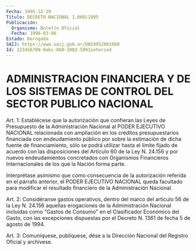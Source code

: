 ```yaml
---
Fecha: 1995-12-29
Título: DECRETO NACIONAL 1.060/1995
Publicación:
  Organismo: Boletín Oficial
  Fecha: 1996-03-06
Estado: Derogada
SAIJ: https://www.saij.gob.ar/DN19952001060
Id: 123456789-0abc-060-1002-5991soterced
---
```

# ADMINISTRACION FINANCIERA Y DE LOS SISTEMAS DE CONTROL DEL SECTOR PUBLICO NACIONAL

<a id="1"></a>
Art.  1:  Establécese  que  la autorización que confieran las Leyes  de  Presupuesto  de  la  Administración  Nacional  al  PODER EJECUTIVO  NACIONAL  relacionada con  ampliación  en  los  créditos presupuestarios financiada  con  endeudamiento público por sobre la estimación  de  dicha  fuente  de  financiamiento,  sólo  se  podrá utilizar hasta el límite fijado de acuerdo  con  las  disposiciones del  Artículo  60  de  la  Ley N. 24.156 y por nuevos endeudamientos concretados con Organismos Financieros  Internacionales  de los que la Nación forma parte.

Interprétase  asimismo  que  como  consecuencia  de la autorización referida en el párrafo anterior, el PODER EJECUTIVO  NACIONAL queda facultado para modificar el resultado financiero de la Administración Nacional.

<a id="2"></a>
Art.  2:  Considéranse  gastos  operativos, dentro del marco  del artículo  56  de  la  Ley  N. 24.156  aquellas  erogaciones  de  la Administración Nacional incluidas como  "Gastos  de  Consumo" en el Clasificador  Económico  del Gasto, con las excepciones  dispuestas por el Decreto N. 1361 de fecha 5 de agosto de 1994.

<a id="3"></a>
Art. 3: Comuníquese, publíquese,  dése a la Dirección Nacional del Registro Oficial y archívese.